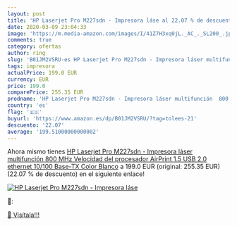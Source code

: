 ```yaml
---
layout: post
title: 'HP Laserjet Pro M227sdn - Impresora láse al 22.07 % de descuento'
date: 2020-03-09 23:04:33
image: 'https://m.media-amazon.com/images/I/41Z7H3xq0jL._AC_._SL200_.jpg'
comments: true
category: ofertas
author: ring
slug: 'B01JM2VSRU-es HP Laserjet Pro M227sdn - Impresora láser multifunción 800...'
tags: impresora
actualPrice: 199.0 EUR
currency: EUR
price: 199.0
comparePrice: 255.35 EUR
prodname: 'HP Laserjet Pro M227sdn - Impresora láser multifunción  800 MHz Velocidad del procesador  AirPrint 1.5  USB 2.0  ethernet 10/100 Base-TX  Color Blanco'
country: 'es'
flag: '🇪🇸'
buyurl: 'https://www.amazon.es/dp/B01JM2VSRU/?tag=tolees-21'
descuento: '22.07'
average: '199.51000000000002'
---
```


Ahora mismo tienes [HP Laserjet Pro M227sdn - Impresora láser multifunción  800 MHz Velocidad del procesador  AirPrint 1.5  USB 2.0  ethernet 10/100 Base-TX  Color Blanco](https://www.amazon.es/dp/B01JM2VSRU/?tag=tolees-21) a 199.0 EUR (original: 255.35 EUR) (22.07 %  de descuento) en el siguiente enlace!

[![HP Laserjet Pro M227sdn - Impresora láse](https://m.media-amazon.com/images/I/41Z7H3xq0jL._AC_._SL200_.jpg)](https://www.amazon.es/dp/B01JM2VSRU/?tag=tolees-21)

🔎:


[🛒 Visítala!!!](https://www.amazon.es/dp/B01JM2VSRU/?tag=tolees-21)
